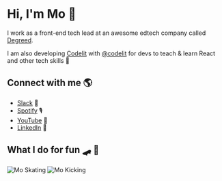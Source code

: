 # Hi, I'm Mo 👋

I work as a front-end tech lead at an awesome edtech company called [Degreed](http://degreed.com/).


I am also developing [Codelit](https://codelit.io) with [@codelit](https://github.com/codelit-io) for devs to teach & learn React and other tech skills 🚀



## Connect with me 🌎
- <a href="https://join.slack.com/t/codelit-io/shared_invite/zt-q69j11dg-7~fspv6CmG4Gof6esXpI4A">Slack</a> 💬
- <a href="https://open.spotify.com/show/05zMrubk08T85mfEn0DIx6">Spotify</a> 🎙
- <a href="https://www.youtube.com/channel/UCWAPvsUtwlnbbHdxk_CX2yg?view_as=subscriber">YouTube</a> 🍿
- <a href="https://www.linkedin.com/in/mo-sharif/">LinkedIn</a> 💼


## What I do for fun 🛹 🥋

![Mo Skating](https://images.ctfassets.net/d9vefg82sy0n/5ESjFT1jRBTbZWbFW9paWM/73b4ee354f84878d647cacbd5d0c25d5/moskating.gif)
![Mo Kicking](https://images.ctfassets.net/d9vefg82sy0n/6tmBbPrOxSRDNvzjYb2GNh/cb019082125bcdd322b38c377c010e54/tornado_kick.gif)

